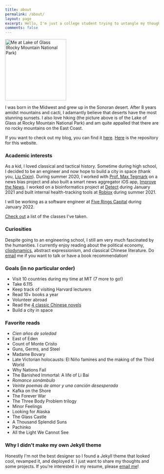 ```yaml
---
title: about
permalink: /about/
layout: page
excerpt: Hello, I'm just a college student trying to untangle my thoughts.
comments: false
---
```


<img src="/assets/img/lake-of-glass.jpeg" width="200" height="200" class="center" alt="Me at Lake of Glass (Rocky Mountain National Park)"/>

I was born in the Midwest and grew up in the Sonoran desert. After 8 years amidst mountains and cacti, I adamantly believe that deserts have the most stunning sunsets. I also love hiking (the picture above is of the Lake of Glass at Rocky Mountain National Park) and am quite appalled that there are no rocky mountains on the East Coast.

If you want to check out my blog, you can find it [here](https://mlong93.github.io). [Here](https://github.com/mlong93/personal-website) is the repository for this website.

### Academic interests
As a kid, I loved classical and tactical history. Sometime during high school, I decided to be an engineer and now hope to build a city in space (thank you, [Liu Cixin](https://twitter.com/liu_cixin?lang=en)). During summer 2020, I worked with [Prof. Max Tegmark](https://space.mit.edu/home/tegmark/) on a news bias project and also built a smart news aggregator iOS app, [Improve the News](https://apps.apple.com/us/app/improve-the-news/id1554856339). I worked on a bioinformatics project at [Detect](https://www.newyorker.com/tech/annals-of-technology/jonathan-rothbergs-race-to-invent-the-ultimate-rapid-at-home-covid-19-test) during January 2021 and built internal health-tracking tools at [Roblox](https://corp.roblox.com/technology/) during summer 2021.

I will be working as a software engineer at [Five Rings Capital](https://fiverings.com) during January 2022.

[Check out](../courses) a list of the classes I've taken.

### Curiosities
Despite going to an engineering school, I still am very much fascinated by the humanities. I currently enjoy reading about the political economy, [cliodynamics](http://peterturchin.com/cliodynamics/), abstract expressionism, and classical Chinese literature. Do [email](mailto:mflong00@gmail.com) me if you want to talk or have a book recommendation!

### Goals (in no particular order)
* Visit 10 countries during my time at MIT (7 more to go!)
* Take 6.115
* Keep track of visiting Harvard lecturers
* Read 10+ books a year
* Volunteer abroad
* Read the [4 classic Chinese novels](https://en.wikipedia.org/wiki/Classic_Chinese_Novels)
* Build a city in space

### Favorite reads
* *Cien años de soledad*
* East of Eden
* Count of Monte Cristo
* Guns, Germs, and Steel
* Madame Bovary
* Late Victorian holocausts: El Niño famines and the making of the Third World
* Why Nations Fail
* The Banished Immortal: A life of Li Bai
* *Romance sonámbulo*
* *Veinte poemas de amor y una canción desesperada*
* Kafka on the Shore
* The Forever War
* The Three Body Problem trilogy
* Minor Feelings
* Looking for Alaska
* The Glass Castle
* A Thousand Splendid Suns
* Pachinko
* All the Light We Cannot See

### Why I didn't make my own Jekyll theme
Honestly I'm not the best designer so I found a Jekyll theme that looked cool, revamped it, and deployed it. I just want to share my thoughts and some projects. If you're interested in my resume, please [email me](mailto:mflong00@gmail.com)!